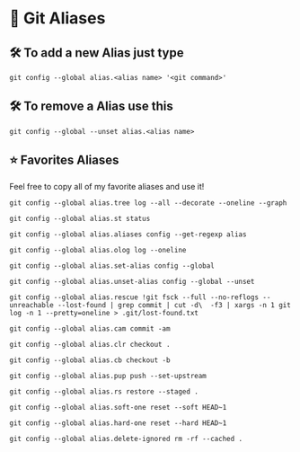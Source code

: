 # :rocket: Git Aliases 

## :hammer_and_wrench: To add a new Alias just type

`git config --global alias.<alias name> '<git command>'`

## :hammer_and_wrench: To remove a Alias use this

`git config --global --unset alias.<alias name>`

## :star: Favorites Aliases

Feel free to copy all of my favorite aliases and use it!

```
git config --global alias.tree log --all --decorate --oneline --graph

git config --global alias.st status

git config --global alias.aliases config --get-regexp alias

git config --global alias.olog log --oneline

git config --global alias.set-alias config --global

git config --global alias.unset-alias config --global --unset

git config --global alias.rescue !git fsck --full --no-reflogs --unreachable --lost-found | grep commit | cut -d\  -f3 | xargs -n 1 git log -n 1 --pretty=oneline > .git/lost-found.txt

git config --global alias.cam commit -am

git config --global alias.clr checkout .

git config --global alias.cb checkout -b

git config --global alias.pup push --set-upstream

git config --global alias.rs restore --staged .

git config --global alias.soft-one reset --soft HEAD~1

git config --global alias.hard-one reset --hard HEAD~1

git config --global alias.delete-ignored rm -rf --cached .

```
